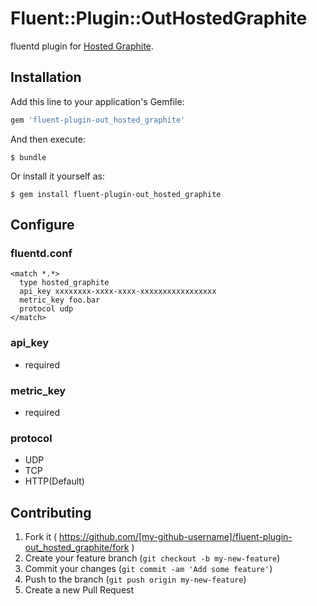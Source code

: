 # Fluent::Plugin::OutHostedGraphite

fluentd plugin for [Hosted Graphite](https://www.hostedgraphite.com/).

## Installation

Add this line to your application's Gemfile:

```ruby
gem 'fluent-plugin-out_hosted_graphite'
```

And then execute:

    $ bundle

Or install it yourself as:

    $ gem install fluent-plugin-out_hosted_graphite

## Configure

### fluentd.conf

```
<match *.*>
  type hosted_graphite
  api_key xxxxxxxx-xxxx-xxxx-xxxxxxxxxxxxxxxxx
  metric_key foo.bar
  protocol udp
</match>
```

### api_key

 * required

### metric_key

 * required

### protocol

 * UDP
 * TCP
 * HTTP(Default)

## Contributing

1. Fork it ( https://github.com/[my-github-username]/fluent-plugin-out_hosted_graphite/fork )
2. Create your feature branch (`git checkout -b my-new-feature`)
3. Commit your changes (`git commit -am 'Add some feature'`)
4. Push to the branch (`git push origin my-new-feature`)
5. Create a new Pull Request
